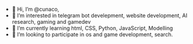- 👋 Hi, I’m @cunaco,
- 👀 I’m interested in telegram bot develepment, website development, AI research, gaming and gamedev
- 🌱 I’m currently learning html, CSS, Python, JavaScript, Modelling
- 💞 I’m looking to participate in os and game development, search.
